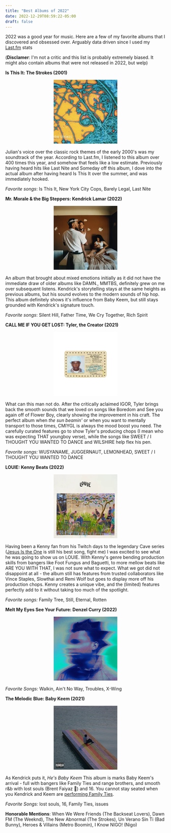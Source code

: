 ```yaml
---
title: "Best Albums of 2022"
date: 2022-12-29T08:59:22-05:00
draft: false
---
```


2022 was a good year for music. Here are a few of my favorite albums that I discovered and obsessed over. Arguably data driven since I used my [Last.fm](https://www.last.fm/user/mkanoria) stats

(**Disclamer**: I'm not a critic and this list is probably extremely biased. It might also contain albums that were not released in 2022, but welp)

**Is This It: The Strokes (2001)**

<center><img src="images/isthisit.webp" alt="drawing" width="200" height="200"/></center>

Julian's voice over the classic rock themes of the early 2000's was my soundtrack of the year. According to Last.fm, I listened to this album over 400 times this year, and somehow that feels like a low estimate. Previously having heard hits like Last Nite and Someday off this album, I dove into the actual album after having heard Is This It over the summer, and was immediately hooked. 

*Favorite songs*: Is This It, New York City Cops, Barely Legal, Last Nite

**Mr. Morale & the Big Steppers: Kendrick Lamar (2022)**

<center><img src="images/mmbts.webp" alt="drawing" width="200" height="200"/></center>

An album that brought about mixed emotions initially as it did not have the immediate draw of older albums like DAMN., MMTBS, definitely grew on me over subsequent listens. Kendrick's storytelling stays at the same heights as previous albums, but his sound evolves to the modern sounds of hip hop. This album definitely shows it's influence from Baby Keem, but still stays grounded with Kendrick's signature touch. 

*Favorite songs*: Silent Hill, Father Time, We Cry Together, Rich Spirit

**CALL ME IF YOU GET LOST: Tyler, the Creator (2021)**

<center><img src="images/cmigyl.webp" alt="drawing" width="200" height="200"/></center>

What can this man not do. After the critically aclaimed IGOR, Tyler brings back the smooth sounds that we loved on songs like Boredom and See you again off of Flower Boy, clearly showing the improvement in his craft. The perfect album when *the sun beamin'* or when you want to mentally transport to those times, CMIYGL is always the mood boost you need. The carefully curated features go to show Tyler's producing chops (I mean who was expecting THAT youngboy verse), while the songs like SWEET / I THOUGHT YOU WANTED TO DANCE and WILSHIRE help flex his pen.

*Favorite songs:* WUSYANAME, JUGGERNAUT, LEMONHEAD, SWEET / I THOUGHT YOU WANTED TO DANCE

**LOUIE: Kenny Beats (2022)**

<center><img src="images/louie.webp" alt="drawing" width="200" height="200"/></center>

Having been a Kenny fan from his Twitch days to the legendary Cave series ([Jesus Is the One](https://www.youtube.com/watch?v=vSSLqHJzy6Y) is still his best song, fight me) I was excited to see what he was going to show us on LOUIE. With Kenny's genre bending production skills from bangers like Foot Fungus and Baguetti, to more mellow beats like ARE YOU WITH THAT, I was not sure what to expect. What we got did not disappoint at all - the album still has features from trusted collaborators like Vince Staples, Slowthai and Remi Wolf but goes to display more off his production chops. Kenny creates a unique vibe, and the (limited) features perfectly add to it without taking too much of the spotlight.

*Favorite songs:* Family Tree, Still, Eternal, Rotten

**Melt My Eyes See Your Future: Denzel Curry (2022)**

<center><img src="images/mmesyf.webp" alt="drawing" width="200" height="200"/></center>

*Favorite Songs:* Walkin, Ain't No Way, Troubles, X-Wing

**The Melodic Blue: Baby Keem (2021)**

<center><img src="images/tmb.webp" alt="drawing" width="200" height="200"/></center>

As Kendrick puts it, *He's Baby Keem*
This album is marks Baby Keem's arrival - full with bangers like Family Ties and range brothers, and smooth r&b with lost souls (Brent Faiyaz 🤌) and 16. You cannot stay seated when you Kendrick and Keem  are [performing Family Ties](https://www.youtube.com/watch?v=NeKrFYrAZwQ).

*Favorite Songs:* lost souls, 16, Family Ties, issues

**Honorable Mentions**: When We Were Friends (The Backseat Lovers), Dawn FM (The Weeknd), The New Abnormal (The Strokes), Un Verano Sin Ti (Bad Bunny), Heroes & Villains (Metro Boomin), I Know NIGO! (Nigo)
